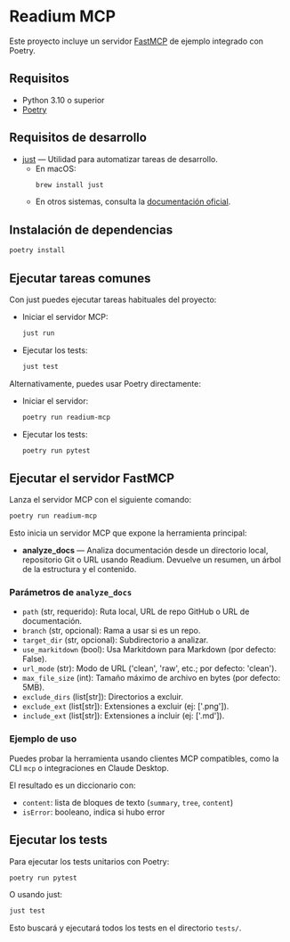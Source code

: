 # Readium MCP

Este proyecto incluye un servidor [FastMCP](https://modelcontextprotocol.io) de ejemplo integrado con Poetry.

## Requisitos

- Python 3.10 o superior
- [Poetry](https://python-poetry.org/)

## Requisitos de desarrollo

- [just](https://just.systems/) — Utilidad para automatizar tareas de desarrollo.
  - En macOS:  
    ```bash
    brew install just
    ```
  - En otros sistemas, consulta la [documentación oficial](https://just.systems/man/en/#installation).

## Instalación de dependencias

```bash
poetry install
```

## Ejecutar tareas comunes

Con just puedes ejecutar tareas habituales del proyecto:

- Iniciar el servidor MCP:
  ```bash
  just run
  ```
- Ejecutar los tests:
  ```bash
  just test
  ```

Alternativamente, puedes usar Poetry directamente:

- Iniciar el servidor:
  ```bash
  poetry run readium-mcp
  ```
- Ejecutar los tests:
  ```bash
  poetry run pytest
  ```

## Ejecutar el servidor FastMCP

Lanza el servidor MCP con el siguiente comando:

```bash
poetry run readium-mcp
```

Esto inicia un servidor MCP que expone la herramienta principal:

- **analyze_docs** — Analiza documentación desde un directorio local, repositorio Git o URL usando Readium. Devuelve un resumen, un árbol de la estructura y el contenido.

### Parámetros de `analyze_docs`

- `path` (str, requerido): Ruta local, URL de repo GitHub o URL de documentación.
- `branch` (str, opcional): Rama a usar si es un repo.
- `target_dir` (str, opcional): Subdirectorio a analizar.
- `use_markitdown` (bool): Usa Markitdown para Markdown (por defecto: False).
- `url_mode` (str): Modo de URL ('clean', 'raw', etc.; por defecto: 'clean').
- `max_file_size` (int): Tamaño máximo de archivo en bytes (por defecto: 5MB).
- `exclude_dirs` (list[str]): Directorios a excluir.
- `exclude_ext` (list[str]): Extensiones a excluir (ej: ['.png']).
- `include_ext` (list[str]): Extensiones a incluir (ej: ['.md']).

### Ejemplo de uso

Puedes probar la herramienta usando clientes MCP compatibles, como la CLI `mcp` o integraciones en Claude Desktop.

El resultado es un diccionario con:
- `content`: lista de bloques de texto (`summary`, `tree`, `content`)
- `isError`: booleano, indica si hubo error

## Ejecutar los tests

Para ejecutar los tests unitarios con Poetry:

```bash
poetry run pytest
```

O usando just:

```bash
just test
```

Esto buscará y ejecutará todos los tests en el directorio `tests/`.
